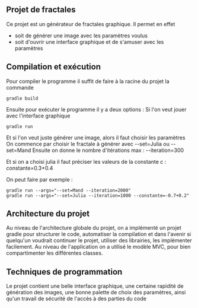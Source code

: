 ## Projet de fractales 

Ce projet est un générateur de fractales graphique. Il permet en effet 
- soit de générer une image avec les paramètres voulus
- soit d'ouvrir une interface graphique et de s'amuser avec les paramètres


## Compilation et exécution

Pour compiler le programme il suffit de faire à la racine du projet la commande 
```
gradle build
 ```
Ensuite pour exécuter le programme il y a deux options :
Si l'on veut jouer avec l'interface graphique
```
gradle run
```
Et si l'on veut juste générer une image, alors il faut choisir les paramètres
On commence par choisir le fractale à générer avec --set=Julia ou --set=Mand
Ensuite on donne le nombre d'itérations max : --iteration=300

Et si on a choisi julia il faut préciser les valeurs de la constante c : constante=0.3+0.4

On peut faire par exemple :

```
gradle run --args="--set=Mand --iteration=2000"
gradle run --args="--set=Julia --iteration=1000 --constante=-0.7+0.2"
```

## Architecture du projet

Au niveau de l'architecture globale du projet, on a implémenté un projet gradle pour structurer le code, automatiser la compilation et dans l'avenir si quelqu'un voudrait continuer le projet, utiliser des librairies, les implémenter facilement.
Au niveau de l'application on a utilisé le modèle MVC, pour bien compartimenter les différentes classes.


## Techniques de programmation

Le projet contient une belle interface graphique, une certaine rapidité de génération des images, une bonne palette de choix des paramètres, ainsi qu'un travail de sécurité de l'accès à des parties du code